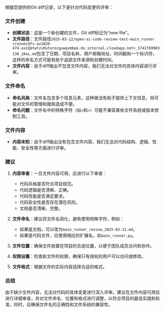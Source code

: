 根据您提供的Git diff记录，以下是针对代码变更的评审：

### 文件创建
- **创建状态**：这是一个新创建的文件，Git diff标记为“new file”。
- **文件路径**：文件路径`2025-03-12/open-ai-code-review-test-main_runner <runner@fv-az2020-474.ox2qbtwtzv0utorocguwqvmbpe.dx.internal.cloudapp.net>_1741769903130_2AnL.md`包含了日期、项目名称、用户邮箱地址、时间戳和一个标识符，这样的命名方式可能有助于追踪文件来源和创建时间。
- **文件内容**：由于diff输出不包含文件内容，我们无法对文件的具体内容进行评审。

### 文件命名
- **命名风格**：文件名包含多个信息元素，这种做法有助于提供上下文信息，但可能对文件的管理和搜索造成不便。
- **命名问题**：文件名中的特殊字符（如`<`和`>`）可能不兼容某些文件系统或版本控制工具。

### 文件内容
- **内容未知**：由于diff输出没有包含文件内容，我们无法对代码结构、逻辑、性能、安全性等方面进行评审。

### 建议
1. **内容审查**：一旦文件内容可用，应进行以下审查：
   - 代码风格是否符合项目规范。
   - 代码逻辑是否清晰、正确。
   - 代码性能是否满足要求。
   - 代码安全性是否存在潜在风险。
   - 文档是否清晰、完整。

2. **文件命名**：建议将文件名简化，避免使用特殊字符，例如：
   - 如果是文档，可以改为`main_runner_review_2025-03-12.md`。
   - 如果是代码文件，应使用相应的扩展名，如`main_runner.py`。

3. **文件位置**：确保文件放置在项目的合适位置，以便于团队成员访问和协作。

4. **权限设置**：检查新文件的权限，确保只有授权的用户可以访问或修改。

5. **文件格式**：根据文件的实际内容选择合适的格式。

### 总结
由于缺少文件内容，无法对代码的具体变更进行深入评审。建议在文件内容可用后进行详细审查，并对文件命名、位置和格式进行调整，以符合项目的最佳实践和标准。同时，应确保文件名的正确性和文件系统的兼容性。